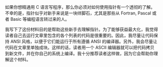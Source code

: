 如果你想精通用 C 语言写程序，那么你必须对如何使用指针有一个透彻的了解。不幸的是，指针似乎对新手来说是一块绊脚石，尤其是那些从 Fortran, Pascal 或者 Basic 等编程语言转过来的人。

我写下了这份材料目的是帮助这些新手去理解指针。为了能够获益最大化，我觉得读者自己去运行文章里包含的各个列表的代码是很重要的。因此，我尽量让代码保持 ANSI 风格，以便于它们能运行于所有遵循 ANSI 的编译器。另外，我会尽量让代码在文章里单独成块。这样的话，读者用一个 ASCII 编辑器就可以把代码拷贝到新文件，并在你自己的系统上编译。我十分推荐读者这样做，因为它会帮助你理解这个材料。
